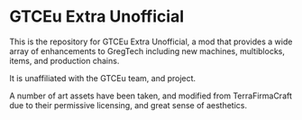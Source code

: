 # GTCEu Extra Unofficial
This is the repository for GTCEu Extra Unofficial, a mod that provides a wide array of enhancements to GregTech 
including new machines, multiblocks, items, and production chains. 

It is unaffiliated with the GTCEu team, and project.

A number of art assets have been taken, and modified from TerraFirmaCraft due to their permissive licensing, and great 
sense of aesthetics.